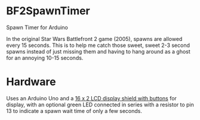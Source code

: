 # BF2SpawnTimer
Spawn Timer for Arduino

In the original Star Wars Battlefront 2 game (2005), spawns are allowed every
15 seconds. This is to help me catch those sweet, sweet 2-3 second spawns instead
of just missing them and having to hang around as a ghost for an annoying 10-15 seconds.

# Hardware
Uses an Arduino Uno and a [16 x 2 LCD display shield with buttons](https://www.linksprite.com/wiki/index.php5?title=16_X_2_LCD_Keypad_Shield_for_Arduino) for display,
with an optional green LED connected in series with a resistor to pin 13 to indicate a spawn wait time of only a few seconds.

